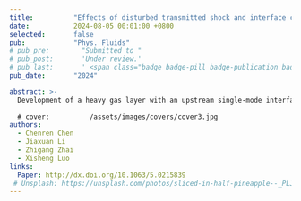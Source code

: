 ```yaml
---
title:          "Effects of disturbed transmitted shock and interface coupling on heavy gas layer evolution"
date:           2024-08-05 00:01:00 +0800
selected:       false
pub:            "Phys. Fluids"
# pub_pre:        "Submitted to "
# pub_post:       'Under review.'
# pub_last:       ' <span class="badge badge-pill badge-publication badge-success">Spotlight</span>'
pub_date:       "2024"

abstract: >-
  Development of a heavy gas layer with an upstream single-mode interface and a downstream planar interface accelerated by a shock wave is investigated. By considering the amplitude variation of the transmitted shock and interface coupling, a modified model is established, which provides good predictions on the linear growth rates of the perturbations on both interfaces. 
  
  # cover:          /assets/images/covers/cover3.jpg
authors:
  - Chenren Chen
  - Jiaxuan Li
  - Zhigang Zhai
  - Xisheng Luo
links:
  Paper: http://dx.doi.org/10.1063/5.0215839
 # Unsplash: https://unsplash.com/photos/sliced-in-half-pineapple--_PLJZmHZzk
---
```

